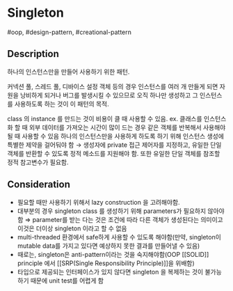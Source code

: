 # Singleton

#oop, #design-pattern, #creational-pattern

## Description

하나의 인스턴스만을 만들어 사용하기 위한 패턴.

커넥션 풀, 스레드 풀, 디바이스 설정 객체 등의 경우 인스턴스를 여러 개 만들게 되면 자원을 낭비하게 되거나 버그를 발생시킬 수 있으므로 오직 하나만 생성하고 그 인스턴스를 사용하도록 하는 것이 이 패턴의 목적.

class 의 instance 를 만드는 것이 비용이 클 때 사용할 수 있음. ex. 클래스를 인스턴스화 할 때 외부 데이터를 가져오는 시간이 많이 드는 경우
같은 객체를 반복해서 사용해야될 때 사용할 수 있음
하나의 인스턴스만을 사용하게 하도록 하기 위해 인스턴스 생성에 특별한 제약을 걸어둬야 함 → 생성자에 private 접근 제어자를 지정하고, 유일한 단일 객체를 반환할 수 있도록 정적 메소드를 지원해야 함. 또한 유일한 단일 객체를 참조할 정적 참고변수가 필요함.

## Consideration

- 필요할 때만 사용하기 위해서 lazy construction 을 고려해야함.
- 대부분의 경우 singleton class 를 생성하기 위해 parameters가 필요하지 않아야 함 ⇒ parameter를 받는 다는 것은 조건에 따라 다른 객체가 생성된다는 의미이고 이것은 더이상 singleton 이라고 할 수 없음
- multi-threaded 환경에서 safe하게 사용할 수 있도록 해야함(만약, singleton이 mutable data를 가지고 있다면 예상하지 못한 결과를 만들어낼 수 있음)
- 때로는, singleton은 anti-pattern이라는 것을 숙지해야함(OOP [[SOLID]] principle 에서 [[SRP(Single Responsibility Principle)]]을 위배함)
- 타입으로 제공되는 인터페이스가 있지 않다면 singleton 을 복제하는 것이 불가능하기 때문에 unit test를 어렵게 함
